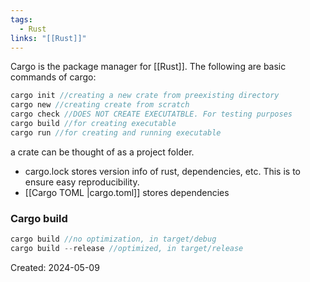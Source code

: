 ```yaml
---
tags:
  - Rust
links: "[[Rust]]"
---
```

Cargo is the package manager for [[Rust]]. The following are basic commands of cargo:

``` rust
cargo init //creating a new crate from preexisting directory
cargo new //creating create from scratch
cargo check //DOES NOT CREATE EXECUTATBLE. For testing purposes
cargo build //for creating executable
cargo run //for creating and running executable
```

a crate can be thought of as a project folder.
- cargo.lock stores version info of rust, dependencies, etc. This is to ensure easy reproducibility.
- [[Cargo TOML |cargo.toml]] stores dependencies

### Cargo build
```rust
cargo build //no optimization, in target/debug
cargo build --release //optimized, in target/release
```


Created: 2024-05-09